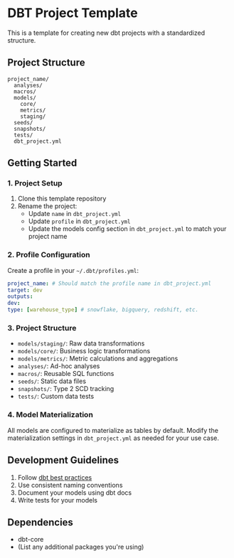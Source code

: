 # DBT Project Template

This is a template for creating new dbt projects with a standardized structure.

## Project Structure

```
project_name/
  analyses/
  macros/
  models/
    core/
    metrics/
    staging/
  seeds/
  snapshots/
  tests/
  dbt_project.yml
```

## Getting Started

### 1. Project Setup

1. Clone this template repository
2. Rename the project:
   - Update `name` in `dbt_project.yml`
   - Update `profile` in `dbt_project.yml`
   - Update the models config section in `dbt_project.yml` to match your project name

### 2. Profile Configuration

Create a profile in your `~/.dbt/profiles.yml`:

```yaml
project_name: # Should match the profile name in dbt_project.yml
target: dev
outputs:
dev:
type: [warehouse_type] # snowflake, bigquery, redshift, etc.
```


### 3. Project Structure

- `models/staging/`: Raw data transformations
- `models/core/`: Business logic transformations
- `models/metrics/`: Metric calculations and aggregations
- `analyses/`: Ad-hoc analyses
- `macros/`: Reusable SQL functions
- `seeds/`: Static data files
- `snapshots/`: Type 2 SCD tracking
- `tests/`: Custom data tests

### 4. Model Materialization

All models are configured to materialize as tables by default. Modify the materialization settings in `dbt_project.yml` as needed for your use case.

## Development Guidelines

1. Follow [dbt best practices](https://docs.getdbt.com/guides/best-practices)
2. Use consistent naming conventions
3. Document your models using dbt docs
4. Write tests for your models

## Dependencies

- dbt-core
- (List any additional packages you're using)
